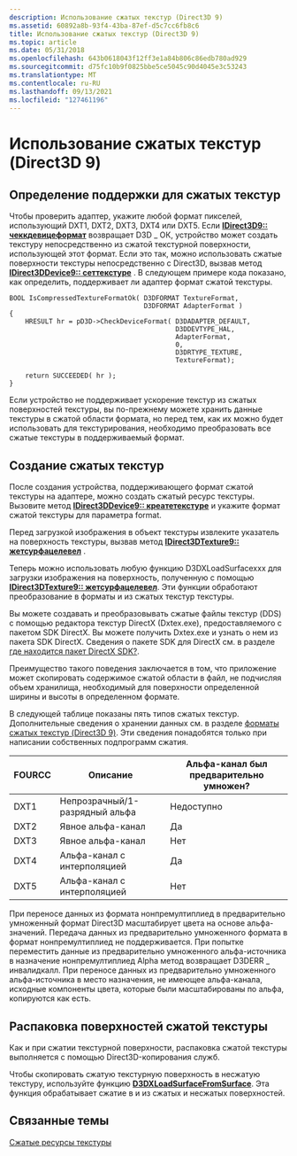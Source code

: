 ```yaml
---
description: Использование сжатых текстур (Direct3D 9)
ms.assetid: 60892a8b-93f4-43ba-87ef-d5c7cc6fb8c6
title: Использование сжатых текстур (Direct3D 9)
ms.topic: article
ms.date: 05/31/2018
ms.openlocfilehash: 643b0618043f12ff3e1a84b806c86edb780ad929
ms.sourcegitcommit: d75fc10b9f0825bbe5ce5045c90d4045e3c53243
ms.translationtype: MT
ms.contentlocale: ru-RU
ms.lasthandoff: 09/13/2021
ms.locfileid: "127461196"
---
```

# <a name="using-compressed-textures-direct3d-9"></a>Использование сжатых текстур (Direct3D 9)

## <a name="determining-support-for-compressed-textures"></a>Определение поддержки для сжатых текстур

Чтобы проверить адаптер, укажите любой формат пикселей, использующий DXT1, DXT2, DXT3, DXT4 или DXT5. Если [**IDirect3D9:: чеккдевицеформат**](/windows/desktop/api) возвращает D3D \_ ОК, устройство может создать текстуру непосредственно из сжатой текстурной поверхности, использующей этот формат. Если это так, можно использовать сжатые поверхности текстуры непосредственно с Direct3D, вызвав метод [**IDirect3DDevice9:: сеттекстуре**](/windows/win32/api/d3d9helper/nf-d3d9helper-idirect3ddevice9-settexture) . В следующем примере кода показано, как определить, поддерживает ли адаптер формат сжатой текстуры.


```
BOOL IsCompressedTextureFormatOk( D3DFORMAT TextureFormat, 
                                  D3DFORMAT AdapterFormat ) 
{
    HRESULT hr = pD3D->CheckDeviceFormat( D3DADAPTER_DEFAULT,
                                          D3DDEVTYPE_HAL,
                                          AdapterFormat,
                                          0,
                                          D3DRTYPE_TEXTURE,
                                          TextureFormat);

    return SUCCEEDED( hr );
}
```



Если устройство не поддерживает ускорение текстур из сжатых поверхностей текстуры, вы по-прежнему можете хранить данные текстуры в сжатой области формата, но перед тем, как их можно будет использовать для текстурирования, необходимо преобразовать все сжатые текстуры в поддерживаемый формат.

## <a name="creating-compressed-textures"></a>Создание сжатых текстур

После создания устройства, поддерживающего формат сжатой текстуры на адаптере, можно создать сжатый ресурс текстуры. Вызовите метод [**IDirect3DDevice9:: креатетекстуре**](/windows/win32/api/d3d9helper/nf-d3d9helper-idirect3ddevice9-createtexture) и укажите формат сжатой текстуры для параметра format.

Перед загрузкой изображения в объект текстуры извлеките указатель на поверхность текстуры, вызвав метод [**IDirect3DTexture9:: жетсурфацелевел**](/windows/win32/api/d3d9helper/nf-d3d9helper-idirect3dtexture9-getsurfacelevel) .

Теперь можно использовать любую функцию D3DXLoadSurfacexxx для загрузки изображения на поверхность, полученную с помощью [**IDirect3DTexture9:: жетсурфацелевел**](/windows/win32/api/d3d9helper/nf-d3d9helper-idirect3dtexture9-getsurfacelevel). Эти функции обработают преобразование в форматы и из сжатых текстур текстуры.

Вы можете создавать и преобразовывать сжатые файлы текстур (DDS) с помощью редактора текстур DirectX (Dxtex.exe), предоставляемого с пакетом SDK DirectX. Вы можете получить Dxtex.exe и узнать о нем из пакета SDK DirectX. Сведения о пакете SDK для DirectX см. в разделе [где находится пакет DirectX SDK?](../directx-sdk--august-2009-.md).

Преимущество такого поведения заключается в том, что приложение может скопировать содержимое сжатой области в файл, не подчисляя объем хранилища, необходимый для поверхности определенной ширины и высоты в определенном формате.

В следующей таблице показаны пять типов сжатых текстур. Дополнительные сведения о хранении данных см. в разделе [форматы сжатых текстур (Direct3D 9)](compressed-texture-formats.md). Эти сведения понадобятся только при написании собственных подпрограмм сжатия.



| FOURCC | Описание        | Альфа-канал был предварительно умножен? |
|--------|--------------------|----------------------|
| DXT1   | Непрозрачный/1-разрядный альфа | Недоступно                  |
| DXT2   | Явное альфа-канал     | Да                  |
| DXT3   | Явное альфа-канал     | Нет                   |
| DXT4   | Альфа-канал с интерполяцией | Да                  |
| DXT5   | Альфа-канал с интерполяцией | Нет                   |



 

При переносе данных из формата нонпремултиплиед в предварительно умноженный формат Direct3D масштабирует цвета на основе альфа-значений. Передача данных из предварительно умноженного формата в формат нонпремултиплиед не поддерживается. При попытке переместить данные из предварительно умноженного альфа-источника в назначение нонпремултиплиед Alpha метод возвращает D3DERR \_ инвалидкалл. При переносе данных из предварительно умноженного альфа-источника в место назначения, не имеющее альфа-канала, исходные компоненты цвета, которые были масштабированы по альфа, копируются как есть.

## <a name="decompressing-compressed-texture-surfaces"></a>Распаковка поверхностей сжатой текстуры

Как и при сжатии текстурной поверхности, распаковка сжатой текстуры выполняется с помощью Direct3D-копирования служб.

Чтобы скопировать сжатую текстурную поверхность в несжатую текстуру, используйте функцию [**D3DXLoadSurfaceFromSurface**](d3dxloadsurfacefromsurface.md). Эта функция обрабатывает сжатие в и из сжатых и несжатых поверхностей.

## <a name="related-topics"></a>Связанные темы

<dl> <dt>

[Сжатые ресурсы текстуры](compressed-texture-resources.md)
</dt> </dl>

 

 
